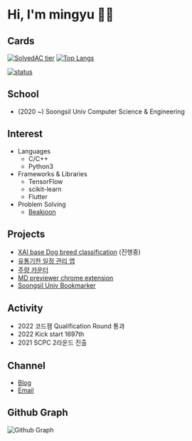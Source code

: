 # Hi, I'm mingyu 👋🏻

## Cards
[![SolvedAC tier](http://mazassumnida.wtf/api/v2/generate_badge?boj=msphere)](https://solved.ac/msphere)
[![Top Langs](https://github-readme-stats.vercel.app/api/top-langs/?username=manguuu&layout=compact&hide=Visual%20Basic)](https://github.com/anuraghazra/github-readme-stats)


[![status](https://github-readme-streak-stats.herokuapp.com/?user=manguuu&)](#)

## School
 - (2020 ~) Soongsil Univ Computer Science & Engineering

## Interest
 - Languages
   - C/C++
   - Python3
 - Frameworks & Libraries
    - TensorFlow
    - scikit-learn
    - Flutter
 - Problem Solving
   - [Beakjoon](https://www.acmicpc.net/user/msphere)

## Projects
 - [XAI base Dog breed classification](https://github.com/Classufy/xai-dog-breed-classification) (진행중)
 - [유통기한 일정 관리 앱](https://github.com/manguuu/Refrigirator-App)
 - [주량 카운터](https://github.com/manguuu/howdrink)
 - [MD previewer chrome extension](https://github.com/manguuu/browser-markdown-previewer-plugin)
 - [Soongsil Univ Bookmarker](https://github.com/manguuu/ssu-chrome-extension)

## Activity
 - 2022 코드잼 Qualification Round 통과
 - 2022 Kick start 1697th
 - 2021 SCPC 2라운드 진출

## Channel
 - [Blog](https://mangu.tistory.com/)
 - [Email](mailto:alsrb4298@naver.com)
 
## Github Graph
![Github Graph](https://activity-graph.herokuapp.com/graph?username=manguuu&area=false&theme=xcode&hide_border=true)
